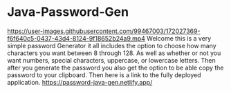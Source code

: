 # Java-Password-Gen
https://user-images.githubusercontent.com/99467003/172027369-f6f640c5-0437-43d4-8124-9f18652b24a9.mp4
Welcome this is a very simple password Generator it all includes the option to choose how many characters you want between 8 through 128.
As well as whether or not you want numbers, special characters, uppercase, or lowercase letters.
Then after you generate the password you also get the option to be able copy the password to your clipboard. 
Then here is a link to the fully deployed application. https://password-java-gen.netlify.app/

